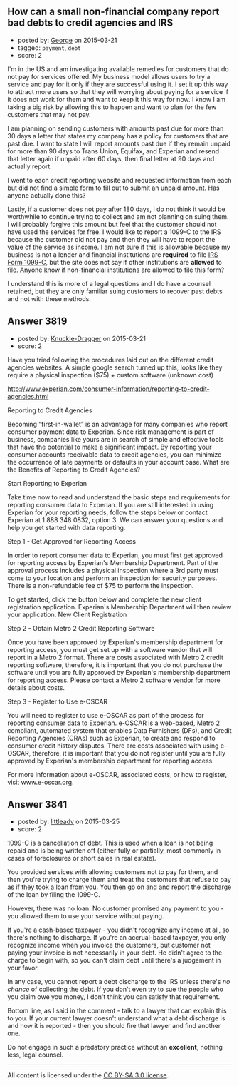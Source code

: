 ## How can a small non-financial company report bad debts to credit agencies and IRS

- posted by: [George](https://stackexchange.com/users/3516499/george) on 2015-03-21
- tagged: `payment`, `debt`
- score: 2

<p>I'm in the US and am investigating available remedies for customers that do not pay for services offered.  My business model allows users to try a service and pay for it only if they are successful using it.  I set it up this way to attract more users so that they will worrying about paying for a service if it does not work for them and want to keep it this way for now.  I know I am taking a big risk by allowing this to happen and want to plan for the few customers that may not pay.</p>

<p>I am planning on sending customers with amounts past due for more than 30 days a letter that states my company has a policy for customers that are past due.  I want to state I will report amounts past due if they remain unpaid for more than 90 days to Trans Union, Equifax, and Experian and resend that letter again if unpaid after 60 days, then final letter at 90 days and actually report.</p>

<p>I went to each credit reporting website and requested information from each but did not find a simple form to fill out to submit an unpaid amount.  Has anyone actually done this?</p>

<p>Lastly, if a customer does not pay after 180 days, I do not think it would be worthwhile to continue trying to collect and am not planning on suing them.  I will probably forgive this amount but feel that the customer should not have used the services for free.  I would like to report a 1099-C to the IRS because the customer did not pay and then they will have to report the value of the service as income.  I am not sure if this is allowable because my business is not a lender and financial institutions are <strong>required</strong> to file <a href="http://www.irs.gov/instructions/i1099ac/ar02.html#d0e280" rel="nofollow">IRS Form 1099-C</a>, but the site does not say if other institutions are <strong>allowed</strong> to file.  Anyone know if non-financial institutions are allowed to file this form?</p>

<p>I understand this is more of a legal questions and I do have a counsel retained, but they are only familiar suing customers to recover past debts and not with these methods.</p>



## Answer 3819

- posted by: [Knuckle-Dragger](https://stackexchange.com/users/3717085/knuckle-dragger) on 2015-03-21
- score: 2

<p>Have you tried following the procedures laid out on the different credit agencies websites.  A simple google search turned up this, looks like they require a physical inspection ($75) + custom software (unknown cost)</p>

<p><a href="http://www.experian.com/consumer-information/reporting-to-credit-agencies.html" rel="nofollow">http://www.experian.com/consumer-information/reporting-to-credit-agencies.html</a></p>

<p>Reporting to Credit Agencies</p>

<p>Becoming “first-in-wallet” is an advantage for many companies who report consumer payment data to Experian. Since risk management is part of business, companies like yours are in search of simple and effective tools that have the potential to make a significant impact. By reporting your consumer accounts receivable data to credit agencies, you can minimize the occurrence of late payments or defaults in your account base.
What are the Benefits of Reporting to Credit Agencies?</p>

<p>Start Reporting to Experian</p>

<p>Take time now to read and understand the basic steps and requirements for reporting consumer data to Experian. If you are still interested in using Experian for your reporting needs, follow the steps below or contact Experian at 1 888 348 0832, option 3. We can answer your questions and help you get started with data reporting. </p>

<p>Step 1 - Get Approved for Reporting Access</p>

<p>In order to report consumer data to Experian, you must first get approved for reporting access by Experian's Membership Department. Part of the approval process includes a physical inspection where a 3rd party must come to your location and perform an inspection for security purposes. There is a non-refundable fee of $75 to perform the inspection.</p>

<p>To get started, click the button below and complete the new client registration application. Experian's Membership Department will then review your application.
New Client Registration</p>

<p>Step 2 - Obtain Metro 2 Credit Reporting Software</p>

<p>Once you have been approved by Experian's membership department for reporting access, you must get set up with a software vendor that will report in a Metro 2 format. There are costs associated with Metro 2 credit reporting software, therefore, it is important that you do not purchase the software until you are fully approved by Experian's membership department for reporting access. Please contact a Metro 2 software vendor for more details about costs.</p>

<p>Step 3 - Register to Use e-OSCAR</p>

<p>You will need to register to use e-OSCAR as part of the process for reporting consumer data to Experian. e-OSCAR is a web-based, Metro 2 compliant, automated system that enables Data Furnishers (DFs), and Credit Reporting Agencies (CRAs) such as Experian, to create and respond to consumer credit history disputes. There are costs associated with using e-OSCAR, therefore, it is important that you do not register until you are fully approved by Experian's membership department for reporting access.</p>

<p>For more information about e-OSCAR, associated costs, or how to register, visit www.e-oscar.org.</p>



## Answer 3841

- posted by: [littleadv](https://stackexchange.com/users/307221/littleadv) on 2015-03-25
- score: 2

<p>1099-C is a cancellation of debt. This is used when a loan is not being repaid and is being written off (either fully or partially, most commonly in cases of foreclosures or short sales in real estate).</p>

<p>You provided services with allowing customers not to pay for them, and then you're trying to charge them and treat the customers that refuse to pay as if they took a loan from you. You then go on and and report the discharge of the loan by filing the 1099-C.</p>

<p>However, there was no loan. No customer promised any payment to you - you allowed them to use your service without paying.</p>

<p>If you're a cash-based taxpayer - you didn't recognize any income at all, so there's nothing to discharge. If you're an accrual-based taxpayer, you only recognize income when you invoice the customers, but customer not paying your invoice is not necessarily in your debt. He didn't agree to the charge to begin with, so you can't claim debt until there's a judgement in your favor.</p>

<p>In any case, you cannot report a debt discharge to the IRS unless there's <em>no chance</em> of collecting the debt. If you don't even try to sue the people who you claim owe you money, I don't think you can satisfy that requirement.</p>

<p>Bottom line, as I said in the comment - talk to a lawyer that can explain this to you. If your current lawyer doesn't understand what a debt discharge is and how it is reported - then you should fire that lawyer and find another one.</p>

<p>Do not engage in such a predatory practice without an <strong>excellent</strong>, nothing less, legal counsel.</p>




---

All content is licensed under the [CC BY-SA 3.0 license](https://creativecommons.org/licenses/by-sa/3.0/).
